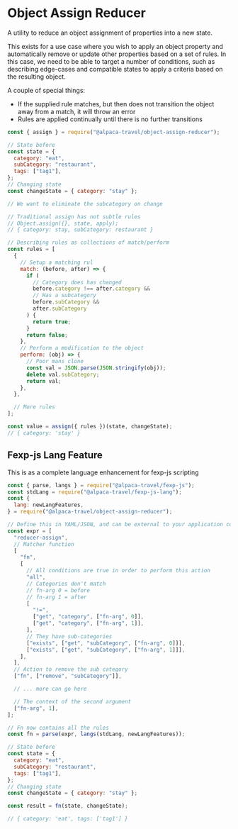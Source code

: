 # Object Assign Reducer

A utility to reduce an object assignment of properties into a new state.

This exists for a use case where you wish to apply an object property and automatically remove or update other properties based on a set of rules. In this case, we need to be able to target a number of conditions, such as describing edge-cases and compatible states to apply a criteria based on the resulting object.

A couple of special things:

- If the supplied rule matches, but then does not transition the object away from a match, it will throw an error
- Rules are applied continually until there is no further transitions

```javascript
const { assign } = require("@alpaca-travel/object-assign-reducer");

// State before
const state = {
  category: "eat",
  subCategory: "restaurant",
  tags: ["tag1"],
};
// Changing state
const changeState = { category: "stay" };

// We want to eliminate the subcategory on change

// Traditional assign has not subtle rules
// Object.assign({}, state, apply);
// { category: stay, subCategory: restaurant }

// Describing rules as collections of match/perform
const rules = [
  {
    // Setup a matching rul
    match: (before, after) => {
      if (
        // Category does has changed
        before.category !== after.category &&
        // Has a subcategory
        before.subCategory &&
        after.subCategory
      ) {
        return true;
      }
      return false;
    },
    // Perform a modification to the object
    perform: (obj) => {
      // Poor mans clone
      const val = JSON.parse(JSON.stringify(obj));
      delete val.subCategory;
      return val;
    },
  },

  // More rules
];

const value = assign({ rules })(state, changeState);
// { category: 'stay' }
```

## Fexp-js Lang Feature

This is as a complete language enhancement for fexp-js scripting

```javascript
const { parse, langs } = require("@alpaca-travel/fexp-js");
const stdLang = require("@alpaca-travel/fexp-js-lang");
const {
  lang: newLangFeatures,
} = require("@alpaca-travel/object-assign-reducer");

// Define this in YAML/JSON, and can be external to your application code
const expr = [
  "reducer-assign",
  // Matcher function
  [
    "fn",
    [
      // All conditions are true in order to perform this action
      "all",
      // Categories don't match
      // fn-arg 0 = before
      // fn-arg 1 = after
      [
        "!=",
        ["get", "category", ["fn-arg", 0]],
        ["get", "category", ["fn-arg", 1]],
      ],
      // They have sub-categories
      ["exists", ["get", "subCategory", ["fn-arg", 0]]],
      ["exists", ["get", "subCategory", ["fn-arg", 1]]],
    ],
  ],
  // Action to remove the sub category
  ["fn", ["remove", "subCategory"]],

  // ... more can go here

  // The context of the second argument
  ["fn-arg", 1],
];

// Fn now contains all the rules
const fn = parse(expr, langs(stdLang, newLangFeatures));

// State before
const state = {
  category: "eat",
  subCategory: "restaurant",
  tags: ["tag1"],
};
// Changing state
const changeState = { category: "stay" };

const result = fn(state, changeState);

// { category: 'eat', tags: ['tag1'] }
```
